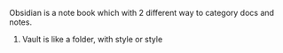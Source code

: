 Obsidian is a note book which with 2 different way to category docs and notes.
 1) Vault is like a folder, with style or style 